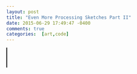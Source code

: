 ```yaml
---
layout: post
title: "Even More Processing Sketches Part II"
date: 2015-06-29 17:49:47 -0400
comments: true
categories:  [art,code]
---
```

<script type="text/javascript" src="{{ root_url }}/javascripts/processing.min.js"></script>
<script type="text/javascript" src="{{ root_url }}/javascripts/libs/jquery.min.js"></script>
<!--more-->
<canvas status="off" style="border:1px solid #000000;" data-processing-sources="/sketches/paddles.pde"> </canvas> 
<br/>
<canvas status="off" style="border:1px solid #000000;" data-processing-sources="/sketches/spiky.pde"> </canvas> 
<br/>
<canvas status="off" style="border:1px solid #000000;" data-processing-sources="/sketches/sharks.pde"> </canvas> 
